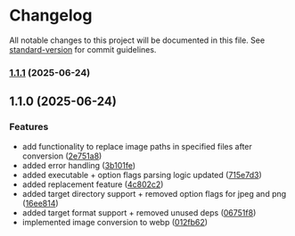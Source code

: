 # Changelog

All notable changes to this project will be documented in this file. See [standard-version](https://github.com/conventional-changelog/standard-version) for commit guidelines.

### [1.1.1](https://github.com/GreyBlueVentures/mini-image/compare/v1.1.0...v1.1.1) (2025-06-24)

## 1.1.0 (2025-06-24)


### Features

* add functionality to replace image paths in specified files after conversion ([2e751a8](https://github.com/GreyBlueVentures/mini-image/commit/2e751a8ce1db14229a62af7ed25cfaabceabd41c))
* added error handling ([3b101fe](https://github.com/GreyBlueVentures/mini-image/commit/3b101fe72cd886aaf9e9a3b20e0edd698986222e))
* added executable + option flags parsing logic updated ([715e7d3](https://github.com/GreyBlueVentures/mini-image/commit/715e7d36fba27d55fb4c576ed1f57ef2ad97179f))
* added replacement feature ([4c802c2](https://github.com/GreyBlueVentures/mini-image/commit/4c802c2240eb9465dbf8537db40f18afdefaaece))
* added target directory support + removed option flags for jpeg and png ([16ee814](https://github.com/GreyBlueVentures/mini-image/commit/16ee8140f03dc9dc212fd97d188f5115c35648e3))
* added target format support + removed unused deps ([06751f8](https://github.com/GreyBlueVentures/mini-image/commit/06751f8cc31c67aca76b571f81f54ab1dcf76cb8))
* implemented image conversion to webp ([012fb62](https://github.com/GreyBlueVentures/mini-image/commit/012fb625350f27b6bd312fdce8f885e08556af97))
